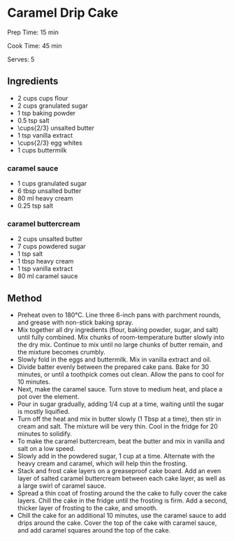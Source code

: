 # Caramel Drip Cake

Prep Time: 15 min

Cook Time: 45 min

Serves: 5

## Ingredients

- 2 cups cups flour
- 2 cups granulated sugar
- 1 tsp baking powder
- 0.5 tsp salt
- \cups{2/3} unsalted butter
- 1 tsp vanilla extract
- \cups{2/3} egg whites
- 1 cups buttermilk

### caramel sauce

- 1 cups granulated sugar
- 6 tbsp unsalted butter
- 80 ml heavy cream
- 0.25 tsp salt

### caramel buttercream

- 2 cups unsalted butter
- 7 cups powdered sugar
- 1 tsp salt
- 1 tbsp heavy cream
- 1 tsp vanilla extract
- 80 ml caramel sauce

## Method

- Preheat oven to 180°C. Line three 6-inch pans with parchment rounds, and grease with non-stick baking spray.
- Mix together all dry ingredients (flour, baking powder, sugar, and salt) until fully combined. Mix chunks of room-temperature butter slowly into the dry mix. Continue to mix until no large chunks of butter remain, and the mixture becomes crumbly.
- Slowly fold in the eggs and buttermilk. Mix in vanilla extract and oil.
- Divide batter evenly between the prepared cake pans. Bake for 30 minutes, or until a toothpick comes out clean. Allow the pans to cool for 10 minutes.
- Next, make the caramel sauce. Turn stove to medium heat, and place a pot over the element.
- Pour in sugar gradually, adding 1/4 cup at a time, waiting until the sugar is mostly liquified.
- Turn off the heat and mix in butter slowly (1 Tbsp at a time), then stir in cream and salt. The mixture will be very thin. Cool in the fridge for 20 minutes to solidify.
- To make the caramel buttercream, beat the butter and mix in vanilla and salt on a low speed.
- Slowly add in the powdered sugar, 1 cup at a time. Alternate with the heavy cream and caramel, which will help thin the frosting.
- Stack and frost cake layers on a greaseproof cake board. Add an even layer of salted caramel buttercream between each cake layer, as well as a large swirl of caramel sauce.
- Spread a thin coat of frosting around the the cake to fully cover the cake layers. Chill the cake in the fridge until the frosting is firm. Add a second, thicker layer of frosting to the cake, and smooth.
- Chill the cake for an additional 10 minutes, use the caramel sauce to add drips around the cake. Cover the top of the cake with caramel sauce, and add caramel squares around the top of the cake.
